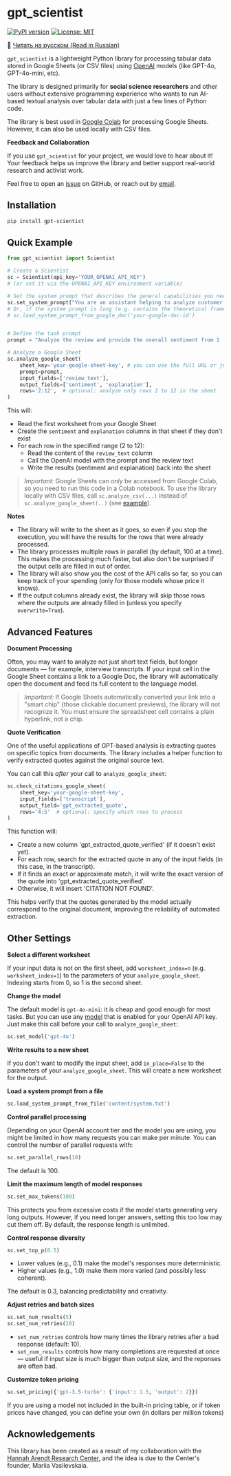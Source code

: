 # gpt_scientist

[![PyPI version](https://badge.fury.io/py/gpt-scientist.svg)](https://badge.fury.io/py/gpt-scientist)
[![License: MIT](https://img.shields.io/badge/License-MIT-yellow.svg)](https://opensource.org/licenses/MIT)

🔵 [Читать на русском (Read in Russian)](README_ru.md)

`gpt_scientist` is a lightweight Python library for processing tabular data stored in Google Sheets (or CSV files) using [OpenAI](https://openai.com/) models (like GPT-4o, GPT-4o-mini, etc).

The library is designed primarily for **social science researchers** and other users without extensive programming experience who wants to run AI-based textual analysis over tabular data with just a few lines of Python code.

The library is best used in [Google Colab](https://colab.research.google.com/) for processing Google Sheets.
However, it can also be used locally with CSV files.

**Feedback and Collaboration**

If you use `gpt_scientist` for your project, we would love to hear about it!
Your feedback helps us improve the library and better support real-world research and activist work.

Feel free to open an [issue](https://github.com/nadia-polikarpova/gpt-scientist/issues) on GitHub, or reach out by [email](mailto:npolikarpova@ucsd.edu).


## Installation

```bash
pip install gpt-scientist
```

## Quick Example

```python
from gpt_scientist import Scientist

# Create a Scientist
sc = Scientist(api_key='YOUR_OPENAI_API_KEY')
# (or set it via the OPENAI_API_KEY environment variable)

# Set the system prompt that describes the general capabilities you need:
sc.set_system_prompt("You are an assistant helping to analyze customer reviews.")
# Or, if the system prompt is long (e.g. contains the theoretical frame of your research study), you can load it from a google doc:
# sc.load_system_prompt_from_google_doc('your-google-doc-id')


# Define the task prompt
prompt = "Analyze the review and provide the overall sentiment from 1 (very negative) to 5 (very positive), together with a short explanation."

# Analyze a Google Sheet
sc.analyze_google_sheet(
    sheet_key='your-google-sheet-key', # you can use the full URL or just the part between /d/ and the next /
    prompt=prompt,
    input_fields=['review_text'],
    output_fields=['sentiment', 'explanation'],
    rows='2:12',  # optional: analyze only rows 2 to 12 in the sheet
)
```

This will:
- Read the first worksheet from your Google Sheet
- Create the `sentiment` and `explanation` columns in that sheet if they don't exist
- For each row in the specified range (2 to 12):
  - Read the content of the `review_text` column
  - Call the OpenAI model with the prompt and the review text
  - Write the results (sentiment and explanation) back into the sheet

> *Important:*
> Google Sheets can *only* be accessed from Google Colab, so you need to run this code in a Colab notebook.
> To use the library locally with CSV files, call `sc.analyze_csv(...)` instead of `sc.analyze_google_sheet(..)` (see [example](https://github.com/nadia-polikarpova/gpt-scientist/blob/main/examples/review_sentiment/example.py)).

**Notes**
- The library will write to the sheet as it goes, so even if you stop the execution, you will have the results for the rows that were already processed.
- The library processes multiple rows in parallel (by default, 100 at a time). This makes the processing much faster, but also don't be surprised if the output cells are filled in out of order.
- The library will also show you the cost of the API calls so far, so you can keep track of your spending (only for those models whose price it knows).
- If the output columns already exist, the library will skip those rows where the outputs are already filled in (unless you specify `overwrite=True`).

## Advanced Features

**Document Processing**

Often, you may want to analyze not just short text fields, but longer documents — for example, interview transcripts.
If your input cell in the Google Sheet contains a link to a Google Doc, the library will automatically open the document and feed its full content to the language model.

> *Important:*
> If Google Sheets automatically converted your link into a "smart chip" (those clickable document previews), the library will not recognize it.
> You must ensure the spreadsheet cell contains a plain hyperlink, not a chip.

**Quote Verification**

One of the useful applications of GPT-based analysis is extracting quotes on specific topics from documents.
The library includes a helper function to verify extracted quotes against the original source text.

You can call this *after* your call to `analyze_google_sheet`:

```python
sc.check_citations_google_sheet(
    sheet_key='your-google-sheet-key',
    input_fields=['transcript'],
    output_field='gpt_extracted_quote',
    rows='4:5'  # optional: specify which rows to process
)
```

This function will:
- Create a new column 'gpt_extracted_quote_verified' (if it doesn't exist yet).
- For each row, search for the extracted quote in any of the input fields (in this case, in the transcript).
- If it finds an exact or approximate match, it will write the exact version of the quote into 'gpt_extracted_quote_verified'.
- Otherwise, it will insert 'CITATION NOT FOUND'.

This helps verify that the quotes generated by the model actually correspond to the original document, improving the reliability of automated extraction.

## Other Settings

**Select a different worksheet**

If your input data is not on the first sheet, add `worksheet_index=n` (e.g. `worksheet_index=1`) to the parameters of your `analyze_google_sheet`.
Indexing starts from 0, so 1 is the second sheet.

**Change the model**

The default model is `gpt-4o-mini`: it is cheap and good enough for most tasks.
But you can use any [model](https://platform.openai.com/docs/models) that is enabled for your OpenAI API key.
Just make this call before your call to `analyze_google_sheet`:

```python
sc.set_model('gpt-4o')
```

**Write results to a new sheet**

If you don't want to modify the input sheet, add `in_place=False` to the parameters of your `analyze_google_sheet`. This will create a new worksheet for the output.

**Load a system prompt from a file**

```python
sc.load_system_prompt_from_file('content/system.txt')
```

**Control parallel processing**

Depending on your OpenAI account tier and the model you are using, you might be limited in how many requests you can make per minute.
You can control the number of parallel requests with:

```python
sc.set_parallel_rows(10)
```

The default is 100.

**Limit the maximum length of model responses**

```python
sc.set_max_tokens(100)
```

This protects you from excessive costs if the model starts generating very long outputs.
However, if you need longer answers, setting this too low may cut them off.
By default, the response length is unlimited.

**Control response diversity**

```python
sc.set_top_p(0.5)
```

- Lower values (e.g., 0.1) make the model's responses more deterministic.
- Higher values (e.g., 1.0) make them more varied (and possibly less coherent).

The default is 0.3, balancing predictability and creativity.

**Adjust retries and batch sizes**

```python
sc.set_num_results(5)
sc.set_num_retries(20)
```

- `set_num_retries` controls how many times the library retries after a bad response (default: 10).
- `set_num_results` controls how many completions are requested at once — useful if input size is much bigger than output size, and the reponses are often bad.

**Customize token pricing**

```python
sc.set_pricing({'gpt-3.5-turbo': {'input': 1.5, 'output': 2}})
```

If you are using a model not included in the built-in pricing table, or if token prices have changed, you can define your own (in dollars per million tokens)

## Acknowledgements

This library has been created as a result of my collaboration with the [Hannah Arendt Research Center](https://www.tharesearch.center/en), and the idea is due to the Center's founder, Mariia Vasilevskaia.
